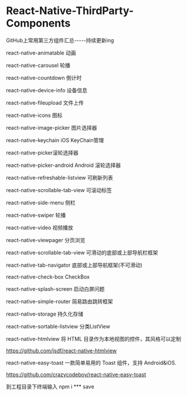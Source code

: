 # React-Native-ThirdParty-Components



GitHub上常用第三方组件汇总-----持续更新ing

react-native-animatable 动画

react-native-carousel 轮播

react-native-countdown 倒计时

react-native-device-info 设备信息

react-native-fileupload 文件上传

react-native-icons 图标

react-native-image-picker 图片选择器

react-native-keychain iOS KeyChain管理

react-native-picker滚轮选择器

react-native-picker-android Android 滚轮选择器

react-native-refreshable-listview 可刷新列表

react-native-scrollable-tab-view 可滚动标签

react-native-side-menu 侧栏

react-native-swiper 轮播

react-native-video 视频播放

react-native-viewpager 分页浏览

react-native-scrollable-tab-view 可滑动的底部或上部导航栏框架

react-native-tab-navigator 底部或上部导航框架(不可滑动)

react-native-check-box CheckBox

react-native-splash-screen 启动白屏问题

react-native-simple-router 简易路由跳转框架

react-native-storage 持久化存储

react-native-sortable-listview 分类ListView

react-native-htmlview 将 HTML 目录作为本地视图的控件，其风格可以定制

https://github.com/jsdf/react-native-htmlview

react-native-easy-toast 一款简单易用的 Toast 组件，支持 Android&iOS.

https://github.com/crazycodeboy/react-native-easy-toast

到工程目录下终端输入 npm i *** save
